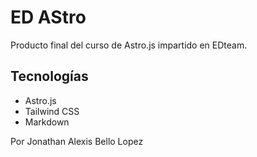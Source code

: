 # ED AStro

Producto final del curso de Astro.js
impartido en EDteam.

## Tecnologías

- Astro.js
- Tailwind CSS
- Markdown

Por Jonathan Alexis Bello Lopez
